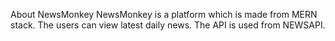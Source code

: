 About NewsMonkey
NewsMonkey is a platform which is made from MERN stack. The users can view latest daily news. The API is used from NEWSAPI.
